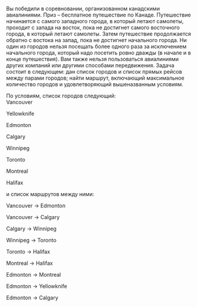 Вы победили в соревновании, организованном канадскими авиалиниями. Приз – бесплатное путешествие по Канаде. Путешествие начинается с самого западного города, в который летают самолеты, проходит с запада на восток, пока не достигнет самого восточного города, в который летают самолеты. Затем путешествие продолжается обратно с востока на запад, пока не достигнет начального города. Ни один из городов нельзя посещать более одного раза за исключением начального города, который надо посетить ровно дважды (в начале и в конце путешествия). Вам также нельзя пользоваться авиалиниями других компаний или другими способами передвижения. Задача состоит в следующем: дан список городов и список прямых рейсов между парами городов; найти маршрут, включающий максимальное количество городов и удовлетворяющий вышеназванным условиям. 

По условиям, список городов следующий:  
Vancouver 

Yellowknife 

Edmonton 

Calgary 

Winnipeg 

Toronto 

Montreal 

Halifax 

и список маршрутов между ними: 

Vancouver -> Edmonton 

Vancouver -> Calgary 

Calgary -> Winnipeg 

Winnipeg -> Toronto 

Toronto -> Halifax 

Montreal -> Halifax 

Edmonton -> Montreal 

Edmonton -> Yellowknife 

Edmonton -> Calgary
